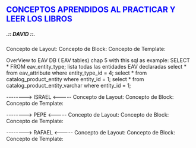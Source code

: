 <h2 style="color: blue;">CONCEPTOS APRENDIDOS AL PRACTICAR Y LEER LOS LIBROS</h2>



<h5> .:: DAVID ::. </h5>
Concepto de Layout:
Concepto de Block:
Concepto de Template:

OverView to EAV DB ( EAV tables) chap 5 with this sql as example:
SELECT * FROM eav_entity_type; lista todas las entidades EAV declaradas
select * from eav_attribute where entity_type_id = 4;
select * from catalog_product_entity where entity_id = 1;
select * from catalog_product_entity_varchar where entity_id = 1;

--------> ISRAEL <-----
Concepto de Layout:
Concepto de Block:
Concepto de Template:

--------> PEPE <-----
Concepto de Layout:
Concepto de Block:
Concepto de Template:

--------> RAFAEL <-----
Concepto de Layout:
Concepto de Block:
Concepto de Template:
